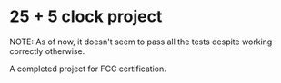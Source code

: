 # 25 + 5 clock project

NOTE: As of now, it doesn't seem to pass all the tests despite working correctly otherwise.

A completed project for FCC certification.